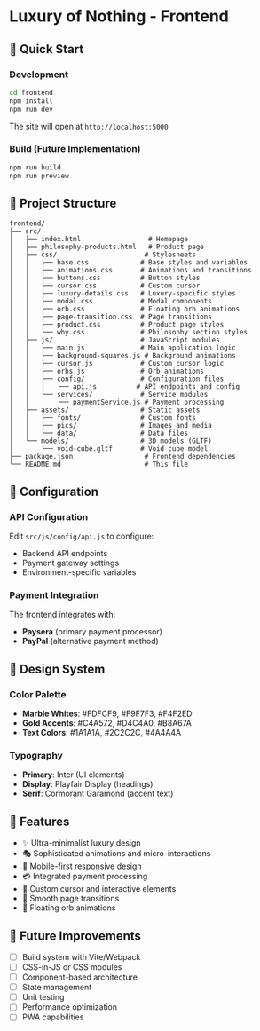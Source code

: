 # Luxury of Nothing - Frontend

## 🚀 Quick Start

### Development
```bash
cd frontend
npm install
npm run dev
```

The site will open at `http://localhost:5000`

### Build (Future Implementation)
```bash
npm run build
npm run preview
```

## 📁 Project Structure

```
frontend/
├── src/
│   ├── index.html                 # Homepage
│   ├── philosophy-products.html   # Product page
│   ├── css/                      # Stylesheets
│   │   ├── base.css             # Base styles and variables
│   │   ├── animations.css       # Animations and transitions
│   │   ├── buttons.css          # Button styles
│   │   ├── cursor.css           # Custom cursor
│   │   ├── luxury-details.css   # Luxury-specific styles
│   │   ├── modal.css            # Modal components
│   │   ├── orb.css              # Floating orb animations
│   │   ├── page-transition.css  # Page transitions
│   │   ├── product.css          # Product page styles
│   │   └── why.css              # Philosophy section styles
│   ├── js/                      # JavaScript modules
│   │   ├── main.js              # Main application logic
│   │   ├── background-squares.js # Background animations
│   │   ├── cursor.js            # Custom cursor logic
│   │   ├── orbs.js              # Orb animations
│   │   ├── config/              # Configuration files
│   │   │   └── api.js          # API endpoints and config
│   │   └── services/            # Service modules
│   │       └── paymentService.js # Payment processing
│   ├── assets/                  # Static assets
│   │   ├── fonts/               # Custom fonts
│   │   ├── pics/                # Images and media
│   │   └── data/                # Data files
│   └── models/                  # 3D models (GLTF)
│       └── void-cube.gltf       # Void cube model
├── package.json                  # Frontend dependencies
└── README.md                     # This file
```

## 🔧 Configuration

### API Configuration
Edit `src/js/config/api.js` to configure:
- Backend API endpoints
- Payment gateway settings
- Environment-specific variables

### Payment Integration
The frontend integrates with:
- **Paysera** (primary payment processor)
- **PayPal** (alternative payment method)

## 🎨 Design System

### Color Palette
- **Marble Whites**: #FDFCF9, #F9F7F3, #F4F2ED
- **Gold Accents**: #C4A572, #D4C4A0, #B8A67A
- **Text Colors**: #1A1A1A, #2C2C2C, #4A4A4A

### Typography
- **Primary**: Inter (UI elements)
- **Display**: Playfair Display (headings)
- **Serif**: Cormorant Garamond (accent text)

## 🚀 Features

- ✨ Ultra-minimalist luxury design
- 🎭 Sophisticated animations and micro-interactions
- 📱 Mobile-first responsive design
- 💳 Integrated payment processing
- 🎨 Custom cursor and interactive elements
- 🌊 Smooth page transitions
- 🎪 Floating orb animations

## 🔮 Future Improvements

- [ ] Build system with Vite/Webpack
- [ ] CSS-in-JS or CSS modules
- [ ] Component-based architecture
- [ ] State management
- [ ] Unit testing
- [ ] Performance optimization
- [ ] PWA capabilities 